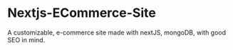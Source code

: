 # Nextjs-ECommerce-Site
A customizable, e-commerce site made with nextJS, mongoDB, with good SEO in mind.
